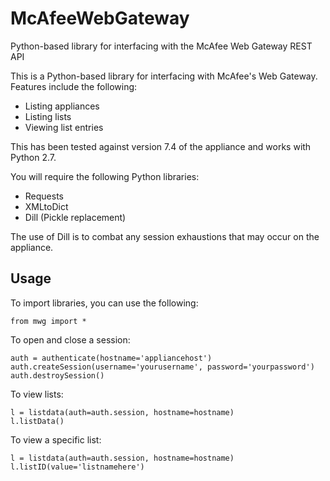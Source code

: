 # McAfeeWebGateway
Python-based library for interfacing with the McAfee Web Gateway REST API

This is a Python-based library for interfacing with McAfee's Web Gateway. Features include the following:

* Listing appliances
* Listing lists
* Viewing list entries

This has been tested against version 7.4 of the appliance and works with Python 2.7.

You will require the following Python libraries:

 * Requests
 * XMLtoDict
 * Dill (Pickle replacement)

The use of Dill is to combat any session exhaustions that may occur on the appliance.

## Usage

To import libraries, you can use the following:

    from mwg import *

To open and close a session:

    auth = authenticate(hostname='appliancehost')
    auth.createSession(username='yourusername', password='yourpassword')
    auth.destroySession()

To view lists:

    l = listdata(auth=auth.session, hostname=hostname)
    l.listData()

To view a specific list:

    l = listdata(auth=auth.session, hostname=hostname)
    l.listID(value='listnamehere')
